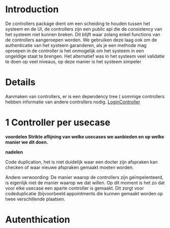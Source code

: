 # Introduction #
De controllers package dient om een scheiding te houden tussen het systeem en de UI, de controllers zijn een public api die de consistency van het systeem niet kunnen breken. Dit blijft waar zolang enkel functions van de controllers aangeroepen worden. We gebruiken deze laag ook om de authenticatie van het systeem garanderen, als je een methode mag oproepen in de controller is het onmogelijk om het systeem in een ongeldige staat te brengen. Het alternatief was in het systeem veel validatie te doen op veel niveaus, op deze manier is het systeem simpeler


# Details #
Aanmaken van controllers, er is een dependency tree ( sommige controllers hebben informatie van andere controllers nodig.
[LoginController](LoginController.md)

# 1 Controller per usecase #

**voordelen
Strikte aflijning van welke usecases we aanbieden en op welke manier we dit doen.**

**nadelen**

Code duplication, het is niet duidelijk waar een docter zijn afspraken kan checken of waar nieuwe afspraken gemaakt moeten worden.

Andere verwoording:
De manier waarop de controllers zijn geïmpelenteerd, is eigenlijk niet de manier waarop we dat willen. Op dit moment is het zo dat voor elke usecase een aparte controller is gemaakt. Dit zorgt voor codeduplicatie (bijvoorbeeld appointments die kunnen gemaakt worden op twee verschillende plaatsen.

# Autenthication #
